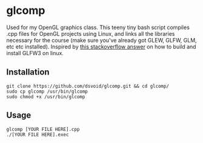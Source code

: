 # glcomp
Used for my OpenGL graphics class. This teeny tiny bash script compiles .cpp files for OpenGL projects using Linux, and links all the libraries necessary for the course (make sure you've already got GLEW, GLFW, GLM, etc etc installed). Inspired by [this stackoverflow answer](https://stackoverflow.com/questions/17768008/how-to-build-install-glfw-3-and-use-it-in-a-linux-project#17772217) on how to build and install GLFW3 on linux.

## Installation
```
git clone https://github.com/dsvoid/glcomp.git && cd glcomp/
sudo cp glcomp /usr/bin/glcomp
sudo chmod +x /usr/bin/glcomp
```

## Usage
```
glcomp [YOUR FILE HERE].cpp
./[YOUR FILE HERE].exec
```
